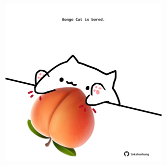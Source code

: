 <!-- built at 01/06/2023, 01:29:00 UTC -->
<p align="center">
  <img width="500" height="500" src="./ReadmeImage.svg">
</p>
